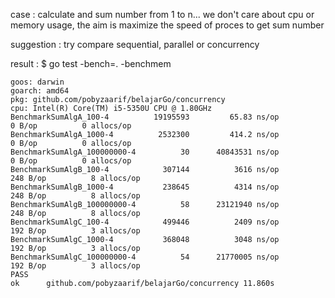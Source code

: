 case :
calculate and sum number from 1 to n...
we don't care about cpu or memory usage, the aim is maximize the speed of proces to get sum number

suggestion :
try compare sequential, parallel or concurrency

result :
$ go test -bench=. -benchmem
```
goos: darwin
goarch: amd64
pkg: github.com/pobyzaarif/belajarGo/concurrency
cpu: Intel(R) Core(TM) i5-5350U CPU @ 1.80GHz
BenchmarkSumAlgA_100-4         	19195593	     65.83 ns/op	       0 B/op	       0 allocs/op
BenchmarkSumAlgA_1000-4        	 2532300	     414.2 ns/op	       0 B/op	       0 allocs/op
BenchmarkSumAlgA_100000000-4   	      30	  40843531 ns/op	       0 B/op	       0 allocs/op
BenchmarkSumAlgB_100-4         	  307144	      3616 ns/op	     248 B/op	       8 allocs/op
BenchmarkSumAlgB_1000-4        	  238645	      4314 ns/op	     248 B/op	       8 allocs/op
BenchmarkSumAlgB_100000000-4   	      58	  23121940 ns/op	     248 B/op	       8 allocs/op
BenchmarkSumAlgC_100-4         	  499446	      2409 ns/op	     192 B/op	       3 allocs/op
BenchmarkSumAlgC_1000-4        	  368048	      3048 ns/op	     192 B/op	       3 allocs/op
BenchmarkSumAlgC_100000000-4   	      54	  21770005 ns/op	     192 B/op	       3 allocs/op
PASS
ok  	github.com/pobyzaarif/belajarGo/concurrency	11.860s
```